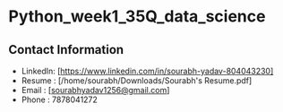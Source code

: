 # Python_week1_35Q_data_science


## Contact Information

- LinkedIn: [https://www.linkedin.com/in/sourabh-yadav-804043230]
- Resume  : [/home/sourabh/Downloads/Sourabh's Resume.pdf]
- Email   : [sourabhyadav1256@gmail.com]
- Phone   : 7878041272
